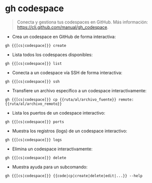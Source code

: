 # gh codespace

> Conecta y gestiona tus codespaces en GitHub.
> Más información: <https://cli.github.com/manual/gh_codespace>.

- Crea un codespace en GitHub de forma interactiva:

`gh {{[cs|codespace]}} create`

- Lista todos los codespaces disponibles:

`gh {{[cs|codespace]}} list`

- Conecta a un codespace vía SSH de forma interactiva:

`gh {{[cs|codespace]}} ssh`

- Transfiere un archivo específico a un codespace interactivamente:

`gh {{[cs|codespace]}} cp {{ruta/al/archivo_fuente}} remote:{{ruta/al/archivo_remoto}}`

- Lista los puertos de un codespace interactivo:

`gh {{[cs|codespace]}} ports`

- Muestra los registros (logs) de un codespace interactivo:

`gh {{[cs|codespace]}} logs`

- Elimina un codespace interactivamente:

`gh {{[cs|codespace]}} delete`

- Muestra ayuda para un subcomando:

`gh {{[cs|codespace]}} {{code|cp|create|delete|edit|...}} --help`
